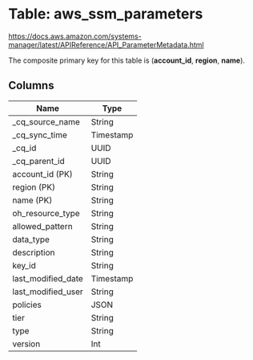 # Table: aws_ssm_parameters

https://docs.aws.amazon.com/systems-manager/latest/APIReference/API_ParameterMetadata.html

The composite primary key for this table is (**account_id**, **region**, **name**).



## Columns
| Name          | Type          |
| ------------- | ------------- |
|_cq_source_name|String|
|_cq_sync_time|Timestamp|
|_cq_id|UUID|
|_cq_parent_id|UUID|
|account_id (PK)|String|
|region (PK)|String|
|name (PK)|String|
|oh_resource_type|String|
|allowed_pattern|String|
|data_type|String|
|description|String|
|key_id|String|
|last_modified_date|Timestamp|
|last_modified_user|String|
|policies|JSON|
|tier|String|
|type|String|
|version|Int|